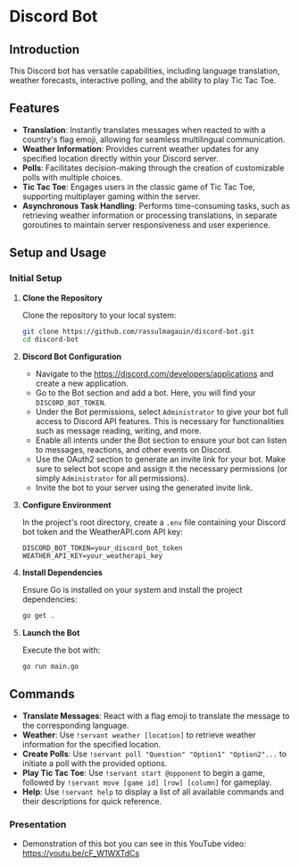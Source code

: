 
# Discord Bot

## Introduction

This Discord bot has versatile capabilities, including language translation, weather forecasts, interactive polling, and the ability to play Tic Tac Toe. 

## Features

- **Translation**: Instantly translates messages when reacted to with a country's flag emoji, allowing for seamless multilingual communication.
- **Weather Information**: Provides current weather updates for any specified location directly within your Discord server.
- **Polls**: Facilitates decision-making through the creation of customizable polls with multiple choices.
- **Tic Tac Toe**: Engages users in the classic game of Tic Tac Toe, supporting multiplayer gaming within the server.
- **Asynchronous Task Handling**: Performs time-consuming tasks, such as retrieving weather information or processing translations, in separate goroutines to maintain server responsiveness and user experience.

## Setup and Usage

### Initial Setup

1. **Clone the Repository**

   Clone the repository to your local system:

   ```bash
   git clone https://github.com/rassulmagauin/discord-bot.git
   cd discord-bot
   ```

2. **Discord Bot Configuration**
   - Navigate to the https://discord.com/developers/applications and create a new application.
   - Go to the Bot section and add a bot. Here, you will find your `DISCORD_BOT_TOKEN`.
   - Under the Bot permissions, select `Administrator` to give your bot full access to Discord API features. This is necessary for functionalities such as message reading, writing, and more.
   - Enable all intents under the Bot section to ensure your bot can listen to messages, reactions, and other events on Discord.
   - Use the OAuth2 section to generate an invite link for your bot. Make sure to select bot scope and assign it the necessary permissions (or simply `Administrator` for all permissions).
   - Invite the bot to your server using the generated invite link.

3. **Configure Environment**

   In the project's root directory, create a `.env` file containing your Discord bot token and the WeatherAPI.com API key:

   ```plaintext
   DISCORD_BOT_TOKEN=your_discord_bot_token
   WEATHER_API_KEY=your_weatherapi_key
   ```

4. **Install Dependencies**

   Ensure Go is installed on your system and install the project dependencies:

   ```bash
   go get .
   ```

5. **Launch the Bot**

   Execute the bot with:

   ```bash
   go run main.go
   ```

## Commands

- **Translate Messages**: React with a flag emoji to translate the message to the corresponding language.
- **Weather**: Use `!servant weather [location]` to retrieve weather information for the specified location.
- **Create Polls**: Use `!servant poll "Question" "Option1" "Option2"...` to initiate a poll with the provided options.
- **Play Tic Tac Toe**: Use `!servant start @opponent` to begin a game, followed by `!servant move [game id] [row] [column]` for gameplay.
- **Help**: Use `!servant help` to display a list of all available commands and their descriptions for quick reference.


### Presentation

- Demonstration of this bot you can see in this YouTube video: https://youtu.be/cF_W1WXTdCs

